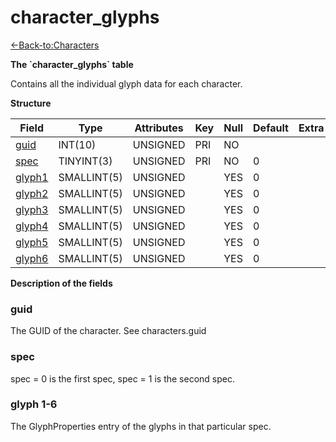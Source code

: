 # character\_glyphs

[<-Back-to:Characters](database-characters.md)

**The \`character\_glyphs\` table**

Contains all the individual glyph data for each character.

**Structure**

| Field       | Type        | Attributes | Key | Null | Default | Extra | Comment |
|-------------|-------------|------------|-----|------|---------|-------|---------|
| [guid][1]   | INT(10)     | UNSIGNED   | PRI | NO   |         |       |         |
| [spec][2]   | TINYINT(3)  | UNSIGNED   | PRI | NO   | 0       |       |         |
| [glyph1][3] | SMALLINT(5) | UNSIGNED   |     | YES  | 0       |       |         |
| [glyph2][4] | SMALLINT(5) | UNSIGNED   |     | YES  | 0       |       |         |
| [glyph3][5] | SMALLINT(5) | UNSIGNED   |     | YES  | 0       |       |         |
| [glyph4][6] | SMALLINT(5) | UNSIGNED   |     | YES  | 0       |       |         |
| [glyph5][7] | SMALLINT(5) | UNSIGNED   |     | YES  | 0       |       |         |
| [glyph6][8] | SMALLINT(5) | UNSIGNED   |     | YES  | 0       |       |         |

[1]: #guid
[2]: #spec
[3]: #glyph1
[4]: #glyph2
[5]: #glyph3
[6]: #glyph4
[7]: #glyph5
[8]: #glyph6

**Description of the fields**

### guid

The GUID of the character. See characters.guid

### spec

spec = 0 is the first spec, spec = 1 is the second spec.

### glyph 1-6

The GlyphProperties entry of the glyphs in that particular spec.
